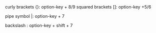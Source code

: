 

curly brackets {}: option-key + 8/9
squared brackets []: option-key +5/6



pipe symbol |: option-key + 7

backslash \: option-key + shift + 7

